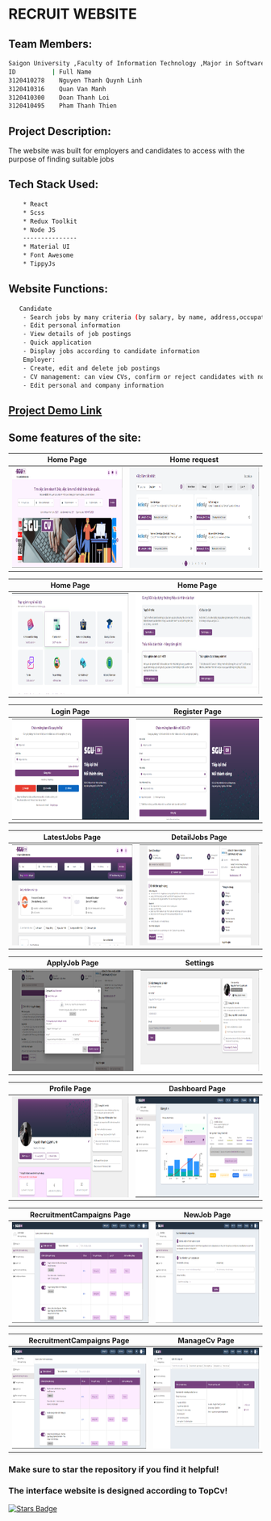 # RECRUIT WEBSITE
## Team  Members:
```bash
Saigon University ,Faculty of Information Technology ,Major in Software Engineering
ID          | Full Name
3120410278    Nguyen Thanh Quynh Linh
3120410316    Quan Van Manh
3120410300    Doan Thanh Loi
3120410495    Pham Thanh Thien
```
## Project Description:
The website was built for employers and candidates to access with the purpose of finding suitable jobs
## Tech Stack Used:
```bash
    * React
    * Scss
    * Redux Toolkit
    * Node JS
    ---------------
    * Material UI
    * Font Awesome
    * TippyJs
```
## Website Functions:
```bash
   Candidate
    - Search jobs by many criteria (by salary, by name, address,occupation, according to personal profile)
    - Edit personal information
    - View details of job postings
    - Quick application
    - Display jobs according to candidate information
    Employer:
    - Create, edit and delete job postings
    - CV management: can view CVs, confirm or reject candidates with notification send mail
    - Edit personal and company information
```
## [Project Demo Link]([https://www.youtube.com/watch?v=20o8wvX0VQw](https://youtu.be/2TR-u_WX7tU?si=1MO8wxxKaDUzIFDO))
## Some features of the site:
Home Page                   |                   Home request
:---------------------------------:        |      :------------------------------:
<img src="./frontend/src/assets/ScreenCapture/Home.png" height="200">  | <img src="./frontend/src/assets/ScreenCapture/Home1.png" height="200">

Home Page                   |                   Home Page
:---------------------------------:        |      :------------------------------:
<img src="./frontend/src/assets/ScreenCapture/Home2.png" height="200">  | <img src="./frontend/src/assets/ScreenCapture/Home3.png" height="200">

Login Page                   |                   Register Page
:---------------------------------:        |      :------------------------------:
<img src="./frontend/src/assets/ScreenCapture/SignIn.png" height="200">  | <img src="./frontend/src/assets/ScreenCapture/SignUp.png" height="200">

LatestJobs Page                   |                   DetailJobs Page
:---------------------------------:        |      :------------------------------:
<img src="./frontend/src/assets/ScreenCapture/LatestJobs.png" height="200">  | <img src="./frontend/src/assets/ScreenCapture/DetailJobs.png" height="200">

ApplyJob Page                   |                   Settings
:---------------------------------:        |      :------------------------------:
<img src="./frontend/src/assets/ScreenCapture/ApplyJob.png" height="200">  | <img src="./frontend/src/assets/ScreenCapture/Settings.png" height="200">

Profile Page                   |                   Dashboard Page
:---------------------------------:        |      :------------------------------:
<img src="./frontend/src/assets/ScreenCapture/Profile.png" height="200">  | <img src="./frontend/src/assets/ScreenCapture/Dashboard.png" height="200">

RecruitmentCampaigns Page                   |                   NewJob Page
:---------------------------------:        |      :------------------------------:
<img src="./frontend/src/assets/ScreenCapture/RecruitmentCampaigns.png" height="200">  | <img src="./frontend/src/assets/ScreenCapture/NewJob.png" height="200">

RecruitmentCampaigns Page                   |                   ManageCv Page
:---------------------------------:        |      :------------------------------:
<img src="./frontend/src/assets/ScreenCapture/RecruitmentCampaigns.png" height="200">  | <img src="./frontend/src/assets/ScreenCapture/ManageCv.png" height="200">

### Make sure to star the repository if you find it helpful!
### The interface website is designed according to TopCv!
<a href="https://github.com/ThanhLoi-300/recruit_website/stargazers"><img src="https://img.shields.io/github/stars/ThanhLoi-300/recruit_website?color=yellow" alt="Stars Badge"/></a>